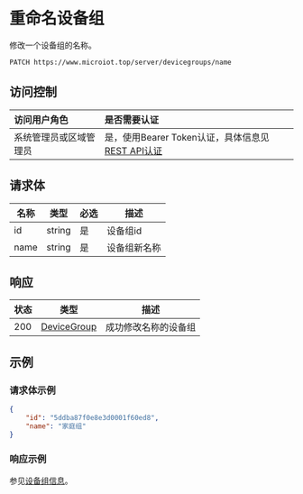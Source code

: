 # 重命名设备组

修改一个设备组的名称。

``` HTTP
PATCH https://www.microiot.top/server/devicegroups/name
```
## 访问控制

| 访问用户角色           | 是否需要认证                                 |
| :--------------------- | :------------------------------------------- |
| 系统管理员或区域管理员 | 是，使用Bearer Token认证，具体信息见[REST API认证](../api.md) |


## 请求体

| 名称 | 类型   | 必选 | 描述         |
| ---- | ------ | ---- | ------------ |
| id   | string | 是   | 设备组id     |
| name | string | 是   | 设备组新名称 |


## 响应

| 状态 | 类型                                         | 描述                 |
| ---- | -------------------------------------------- | -------------------- |
| 200  | [DeviceGroup](adddevicegroup.md#devicegroup) | 成功修改名称的设备组 |



## 示例

### 请求体示例

``` JSON
{
    "id": "5ddba87f0e8e3d0001f60ed8",
    "name": "家庭组"
}
```

### 响应示例

参见[设备组信息](adddevicegroup.md#_7)。

